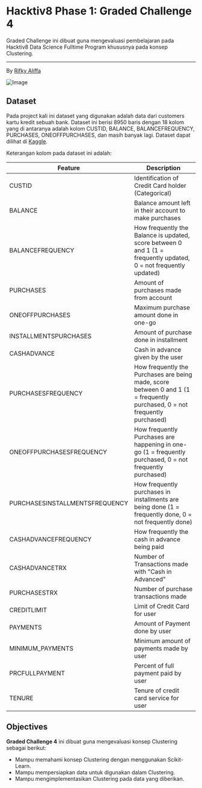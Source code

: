 # Hacktiv8 Phase 1: Graded Challenge 4

Graded Challenge ini dibuat guna mengevaluasi pembelajaran pada Hacktiv8 Data Science Fulltime Program khususnya pada konsep Clustering.

---

By [Rifky Aliffa](https://github.com/Penzragon)

![Image](https://www.dbs.com.sg/iwov-resources/media/images/nav/credit-card-strategies/credit-card-strategies-1404x630.jpg)

## Dataset

Pada project kali ini dataset yang digunakan adalah data dari customers kartu kredit sebuah bank. Dataset ini berisi 8950 baris dengan 18 kolom yang di antaranya adalah kolom CUSTID, BALANCE, BALANCEFREQUENCY, PURCHASES, ONEOFFPURCHASES, dan masih banyak lagi. Dataset dapat dilihat di [Kaggle](https://www.kaggle.com/arjunbhasin2013/ccdata).

Keterangan kolom pada dataset ini adalah:

| Feature                        | Description                                                                                                                 |
| ------------------------------ | --------------------------------------------------------------------------------------------------------------------------- |
| CUSTID                         | Identification of Credit Card holder (Categorical)                                                                          |
| BALANCE                        | Balance amount left in their account to make purchases                                                                      |
| BALANCEFREQUENCY               | How frequently the Balance is updated, score between 0 and 1 (1 = frequently updated, 0 = not frequently updated)           |
| PURCHASES                      | Amount of purchases made from account                                                                                       |
| ONEOFFPURCHASES                | Maximum purchase amount done in one-go                                                                                      |
| INSTALLMENTSPURCHASES          | Amount of purchase done in installment                                                                                      |
| CASHADVANCE                    | Cash in advance given by the user                                                                                           |
| PURCHASESFREQUENCY             | How frequently the Purchases are being made, score between 0 and 1 (1 = frequently purchased, 0 = not frequently purchased) |
| ONEOFFPURCHASESFREQUENCY       | How frequently Purchases are happening in one-go (1 = frequently purchased, 0 = not frequently purchased)                   |
| PURCHASESINSTALLMENTSFREQUENCY | How frequently purchases in installments are being done (1 = frequently done, 0 = not frequently done)                      |
| CASHADVANCEFREQUENCY           | How frequently the cash in advance being paid                                                                               |
| CASHADVANCETRX                 | Number of Transactions made with "Cash in Advanced"                                                                         |
| PURCHASESTRX                   | Number of purchase transactions made                                                                                        |
| CREDITLIMIT                    | Limit of Credit Card for user                                                                                               |
| PAYMENTS                       | Amount of Payment done by user                                                                                              |
| MINIMUM_PAYMENTS               | Minimum amount of payments made by user                                                                                     |
| PRCFULLPAYMENT                 | Percent of full payment paid by user                                                                                        |
| TENURE                         | Tenure of credit card service for user                                                                                      |

## Objectives

**Graded Challenge 4** ini dibuat guna mengevaluasi konsep Clustering sebagai berikut:

- Mampu memahami konsep Clustering dengan menggunakan Scikit-Learn.
- Mampu mempersiapkan data untuk digunakan dalam Clustering.
- Mampu mengimplementasikan Clustering pada data yang diberikan.
